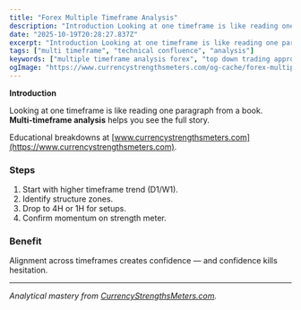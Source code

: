 ```yaml
---
title: "Forex Multiple Timeframe Analysis"
description: "Introduction Looking at one timeframe is like reading one paragraph from a book..."
date: "2025-10-19T20:28:27.837Z"
excerpt: "Introduction Looking at one timeframe is like reading one paragraph from a book. Multi-timeframe analysis helps you see the full story. Educational breakdowns at [www.currencystrengthsmeters.com](https://www.currencystrengthsmeters.com). Steps 1. Start with higher timeframe trend (D1/W1). 2. Identify structure zones. 3. Drop to 4H or 1H for setups. 4. Confirm momentum on strength..."
tags: ["multi timeframe", "technical confluence", "analysis"]
keywords: ["multiple timeframe analysis forex", "top down trading approach", "timeframe confluence strategy", "forex chart alignment", "strength meter confirmation"]
ogImage: "https://www.currencystrengthsmeters.com/og-cache/forex-multiple-timeframe-analysis.jpg"
---
```

**Introduction**

Looking at one timeframe is like reading one paragraph from a book.  
**Multi-timeframe analysis** helps you see the full story.

Educational breakdowns at [www.currencystrengthsmeters.com](https://www.currencystrengthsmeters.com).

### Steps

1. Start with higher timeframe trend (D1/W1).  
2. Identify structure zones.  
3. Drop to 4H or 1H for setups.  
4. Confirm momentum on strength meter.

### Benefit

Alignment across timeframes creates confidence — and confidence kills hesitation.

---

*Analytical mastery from [CurrencyStrengthsMeters.com](https://www.currencystrengthsmeters.com).*

